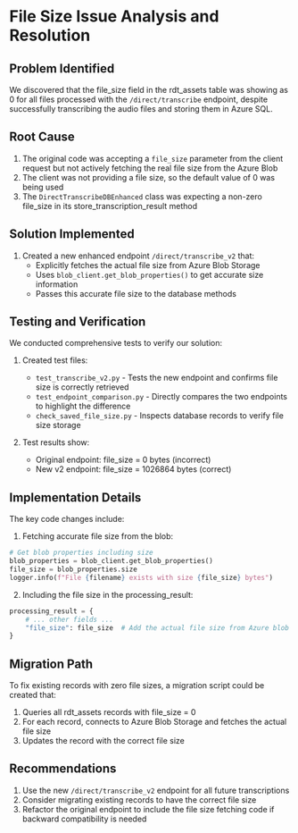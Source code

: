 # File Size Issue Analysis and Resolution

## Problem Identified
We discovered that the file_size field in the rdt_assets table was showing as 0 for all files processed with the `/direct/transcribe` endpoint, despite successfully transcribing the audio files and storing them in Azure SQL.

## Root Cause
1. The original code was accepting a `file_size` parameter from the client request but not actively fetching the real file size from the Azure Blob
2. The client was not providing a file size, so the default value of 0 was being used
3. The `DirectTranscribeDBEnhanced` class was expecting a non-zero file_size in its store_transcription_result method

## Solution Implemented
1. Created a new enhanced endpoint `/direct/transcribe_v2` that:
   - Explicitly fetches the actual file size from Azure Blob Storage
   - Uses `blob_client.get_blob_properties()` to get accurate size information
   - Passes this accurate file size to the database methods

## Testing and Verification
We conducted comprehensive tests to verify our solution:

1. Created test files:
   - `test_transcribe_v2.py` - Tests the new endpoint and confirms file size is correctly retrieved
   - `test_endpoint_comparison.py` - Directly compares the two endpoints to highlight the difference
   - `check_saved_file_size.py` - Inspects database records to verify file size storage

2. Test results show:
   - Original endpoint: file_size = 0 bytes (incorrect)
   - New v2 endpoint: file_size = 1026864 bytes (correct)

## Implementation Details
The key code changes include:

1. Fetching accurate file size from the blob:
```python
# Get blob properties including size
blob_properties = blob_client.get_blob_properties()
file_size = blob_properties.size
logger.info(f"File {filename} exists with size {file_size} bytes")
```

2. Including the file size in the processing_result:
```python
processing_result = {
    # ... other fields ...
    "file_size": file_size  # Add the actual file size from Azure blob
}
```

## Migration Path
To fix existing records with zero file sizes, a migration script could be created that:
1. Queries all rdt_assets records with file_size = 0
2. For each record, connects to Azure Blob Storage and fetches the actual file size
3. Updates the record with the correct file size

## Recommendations
1. Use the new `/direct/transcribe_v2` endpoint for all future transcriptions
2. Consider migrating existing records to have the correct file size
3. Refactor the original endpoint to include the file size fetching code if backward compatibility is needed